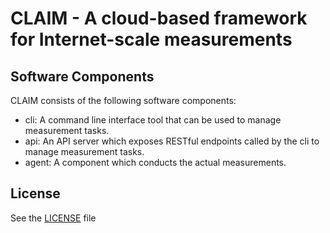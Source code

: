 # CLAIM - A cloud-based framework for Internet-scale measurements

## Software Components

CLAIM consists of the following software components:
- cli: A command line interface tool that can be used to manage measurement tasks.
- api: An API server which exposes RESTful endpoints called by the cli to manage measurement tasks.
- agent: A component which conducts the actual measurements.

## License

See the [LICENSE](LICENSE) file
